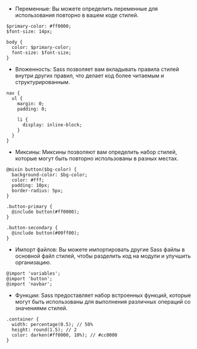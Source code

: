 
- Переменные: Вы можете определить переменные для использования повторно в вашем коде стилей. 

```
$primary-color: #ff0000;
$font-size: 14px;

body {
  color: $primary-color;
  font-size: $font-size;
}
```

- Вложенность: Sass позволяет вам вкладывать правила стилей внутри других правил, что делает код более читаемым и структурированным.

```
nav {
  ul {
    margin: 0;
    padding: 0;

    li {
      display: inline-block;
    }
  }
}
```

- Миксины: Миксины позволяют вам определить набор стилей, которые могут быть повторно использованы в разных местах.

```
@mixin button($bg-color) {
  background-color: $bg-color;
  color: #fff;
  padding: 10px;
  border-radius: 5px;
}

.button-primary {
  @include button(#ff0000);
}

.button-secondary {
  @include button(#00ff00);
}
```

- Импорт файлов: Вы можете импортировать другие Sass файлы в основной файл стилей, чтобы разделить код на модули и улучшить организацию.

```
@import 'variables';
@import 'button';
@import 'navbar';
```

- Функции: Sass предоставляет набор встроенных функций, которые могут быть использованы для выполнения различных операций со значениями стилей.

```
.container {
  width: percentage(0.5); // 50%
  height: round(1.5); // 2
  color: darken(#ff0000, 10%); // #cc0000
}
```

